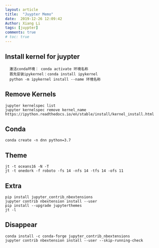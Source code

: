 ```yaml
---
layout: article
title:  "Juypter Memo"
date:  2019-12-26 12:09:42
Author: Xiang Li
tags: [juypter]
comments: true
# toc: true
---
```


## Install kernel for juypter

```
  激活conda环境： conda activate 环境名称
  首先安装ipykernel：conda install ipykernel
  python -m ipykernel install --name 环境名称
```
<!--more-->

## Remove Kernels
```
jupyter kernelspec list
jupyter kernelspec remove kernel_name
https://ipython.readthedocs.io/en/stable/install/kernel_install.html
```
## Conda
```
conda create -n dnn python=3.7
```
## Theme
```
jt -t oceans16 -N -T
jt -t onedork -f roboto -fs 14 -nfs 14 -tfs 14 -ofs 11
```
## Extra
```
pip install jupyter_contrib_nbextensions
jupyter contrib nbextension install --user
pip install --upgrade jupyterthemes
jt -l
```
## Disappear
```
conda install -c conda-forge jupyter_contrib_nbextensions
jupyter contrib nbextension install --user --skip-running-check
```
